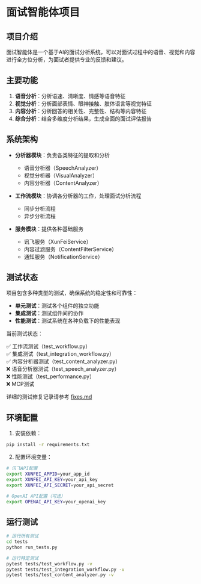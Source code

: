 # 面试智能体项目

## 项目介绍

面试智能体是一个基于AI的面试分析系统，可以对面试过程中的语音、视觉和内容进行全方位分析，为面试者提供专业的反馈和建议。

## 主要功能

1. **语音分析**：分析语速、清晰度、情感等语音特征
2. **视觉分析**：分析面部表情、眼神接触、肢体语言等视觉特征
3. **内容分析**：分析回答的相关性、完整性、结构等内容特征
4. **综合分析**：结合多维度分析结果，生成全面的面试评估报告

## 系统架构

- **分析器模块**：负责各类特征的提取和分析
  - 语音分析器（SpeechAnalyzer）
  - 视觉分析器（VisualAnalyzer）
  - 内容分析器（ContentAnalyzer）
  
- **工作流模块**：协调各分析器的工作，处理面试分析流程
  - 同步分析流程
  - 异步分析流程
  
- **服务模块**：提供各种基础服务
  - 讯飞服务（XunFeiService）
  - 内容过滤服务（ContentFilterService）
  - 通知服务（NotificationService）

## 测试状态

项目包含多种类型的测试，确保系统的稳定性和可靠性：

- **单元测试**：测试各个组件的独立功能
- **集成测试**：测试组件间的协作
- **性能测试**：测试系统在各种负载下的性能表现

当前测试状态：

✅ 工作流测试（test_workflow.py）  
✅ 集成测试（test_integration_workflow.py）  
✅ 内容分析器测试（test_content_analyzer.py）  
❌ 语音分析器测试（test_speech_analyzer.py）  
❌ 性能测试（test_performance.py）  
❌ MCP测试  

详细的测试修复记录请参考 [fixes.md](./fixes.md)

## 环境配置

1. 安装依赖：
```bash
pip install -r requirements.txt
```

2. 配置环境变量：
```bash
# 讯飞API配置
export XUNFEI_APPID=your_app_id
export XUNFEI_API_KEY=your_api_key
export XUNFEI_API_SECRET=your_api_secret

# OpenAI API配置（可选）
export OPENAI_API_KEY=your_openai_key
```

## 运行测试

```bash
# 运行所有测试
cd tests
python run_tests.py

# 运行特定测试
pytest tests/test_workflow.py -v
pytest tests/test_integration_workflow.py -v
pytest tests/test_content_analyzer.py -v
``` 